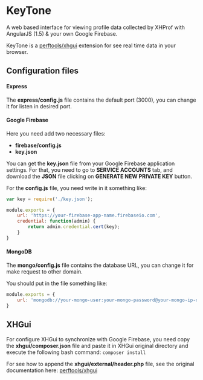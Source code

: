 # KeyTone
A web based interface for viewing profile data collected by XHProf with AngularJS (1.5) & your own Google Firebase.

KeyTone is a [perftools/xhgui](https://github.com/perftools/xhgui) extension for see real time data in your browser.

## Configuration files
#### Express
The **express/config.js** file contains the default port (3000), you can change it for listen in desired port.
#### Google Firebase
Here you need add two necessary files:
* **firebase/config.js**
* **key.json**

You can get the **key.json** file from your Google Firebase application settings. For that, you need to go to **SERVICE ACCOUNTS** tab, and download the **JSON** file clicking on **GENERATE NEW PRIVATE KEY** button.

For the **config.js** file, you need write in it something like:
```js
var key = require('./key.json');

module.exports = {
    url: 'https://your-firebase-app-name.firebaseio.com',
    credential: function(admin) {
        return admin.credential.cert(key);
    }
}
```
#### MongoDB
The **mongo/config.js** file contains the database URL, you can change it for make request to other domain.

You should put in the file something like:
```js
module.exports = {
    url: 'mongodb://your-mongo-user:your-mongo-password@your-mongo-ip-or-domain:your-mongo-port/xhprof'
}
```

## XHGui
For configure XHGui to synchronize with Google Firebase, you need copy the **xhgui/composer.json** file and paste it in XHGui original directory and execute the following bash command: `composer install`

For see how to append the **xhgui/external/header.php** file, see the original documentation here: [perftools/xhgui](https://github.com/perftools/xhgui)
